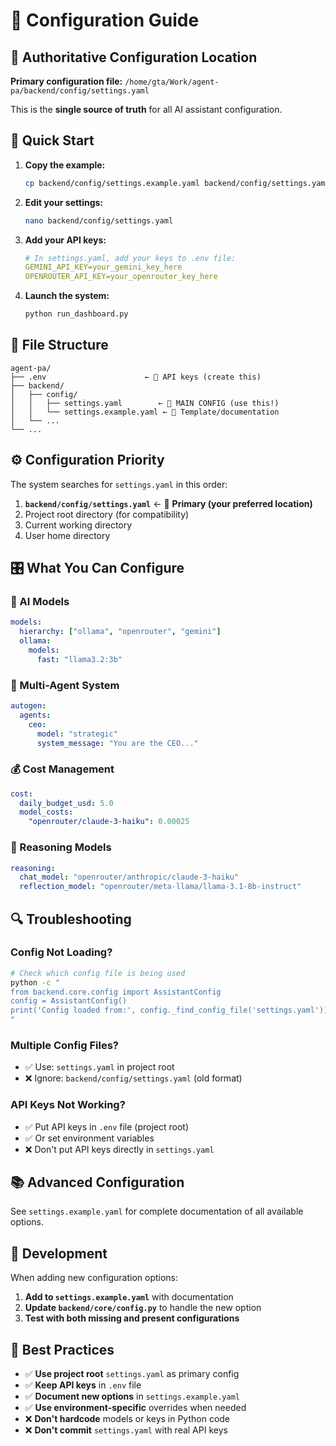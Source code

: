 # 📁 Configuration Guide

## 📍 **Authoritative Configuration Location**

**Primary configuration file:** `/home/gta/Work/agent-pa/backend/config/settings.yaml`

This is the **single source of truth** for all AI assistant configuration.

## 🚀 **Quick Start**

1. **Copy the example:**
   ```bash
   cp backend/config/settings.example.yaml backend/config/settings.yaml
   ```

2. **Edit your settings:**
   ```bash
   nano backend/config/settings.yaml
   ```

3. **Add your API keys:**
   ```yaml
   # In settings.yaml, add your keys to .env file:
   GEMINI_API_KEY=your_gemini_key_here
   OPENROUTER_API_KEY=your_openrouter_key_here
   ```

4. **Launch the system:**
   ```bash
   python run_dashboard.py
   ```

## 📂 **File Structure**

```
agent-pa/
├── .env                      ← 🔑 API keys (create this)
├── backend/
│   ├── config/
│   │   ├── settings.yaml        ← 🎯 MAIN CONFIG (use this!)
│   │   └── settings.example.yaml ← 📝 Template/documentation
│   └── ...
└── ...
```

## ⚙️ **Configuration Priority**

The system searches for `settings.yaml` in this order:

1. **`backend/config/settings.yaml`** ← 🎯 **Primary (your preferred location)**
2. Project root directory (for compatibility)
3. Current working directory
4. User home directory

## 🎛️ **What You Can Configure**

### **🤖 AI Models**
```yaml
models:
  hierarchy: ["ollama", "openrouter", "gemini"]
  ollama:
    models:
      fast: "llama3.2:3b"
```

### **🤝 Multi-Agent System**
```yaml
autogen:
  agents:
    ceo:
      model: "strategic"
      system_message: "You are the CEO..."
```

### **💰 Cost Management**
```yaml
cost:
  daily_budget_usd: 5.0
  model_costs:
    "openrouter/claude-3-haiku": 0.00025
```

### **🧠 Reasoning Models**
```yaml
reasoning:
  chat_model: "openrouter/anthropic/claude-3-haiku"
  reflection_model: "openrouter/meta-llama/llama-3.1-8b-instruct"
```

## 🔍 **Troubleshooting**

### **Config Not Loading?**
```bash
# Check which config file is being used
python -c "
from backend.core.config import AssistantConfig
config = AssistantConfig()
print('Config loaded from:', config._find_config_file('settings.yaml'))
"
```

### **Multiple Config Files?**
- ✅ Use: `settings.yaml` in project root
- ❌ Ignore: `backend/config/settings.yaml` (old format)

### **API Keys Not Working?**
- ✅ Put API keys in `.env` file (project root)
- ✅ Or set environment variables
- ❌ Don't put API keys directly in `settings.yaml`

## 📚 **Advanced Configuration**

See `settings.example.yaml` for complete documentation of all available options.

## 🔧 **Development**

When adding new configuration options:

1. **Add to `settings.example.yaml`** with documentation
2. **Update `backend/core/config.py`** to handle the new option
3. **Test with both missing and present configurations**

## 🎯 **Best Practices**

- ✅ **Use project root** `settings.yaml` as primary config
- ✅ **Keep API keys** in `.env` file
- ✅ **Document new options** in `settings.example.yaml`
- ✅ **Use environment-specific** overrides when needed
- ❌ **Don't hardcode** models or keys in Python code
- ❌ **Don't commit** `settings.yaml` with real API keys